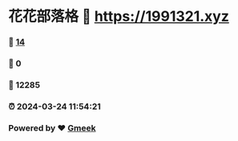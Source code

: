 # 花花部落格 :link: https://1991321.xyz 
### :page_facing_up: [14](https://1991321.xyz/tag.html) 
### :speech_balloon: 0 
### :hibiscus: 12285 
### :alarm_clock: 2024-03-24 11:54:21 
### Powered by :heart: [Gmeek](https://github.com/Meekdai/Gmeek)
